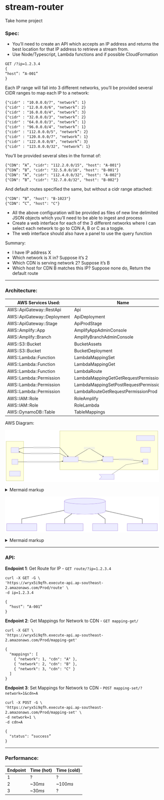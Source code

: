 # stream-router

Take home project

### Spec:

- You’ll need to create an API which accepts an IP address and returns the best location for that IP address to retrieve a stream from.
- Use Node/Typescript, Lambda functions and if possible CloudFormation

```
GET /?ip=1.2.3.4
{
“host”: “A-001”
}
```

Each IP range will fall into 3 different networks, you’ll be provided several CIDR ranges to map each IP to a network:

```
{"cidr" : "10.0.0.0/7", "network”: 1}
{"cidr" : "12.0.0.0/6", "network”: 2}
{"cidr" : "16.0.0.0/4", "network”: 3}
{"cidr" : "32.0.0.0/3", "network”: 2}
{"cidr" : "64.0.0.0/3", "network”: 1}
{"cidr" : "96.0.0.0/4", "network”: 1}
{"cidr" : "112.0.0.0/5", "network”: 2}
{"cidr" : "120.0.0.0/7", "network”: 1}
{"cidr" : "122.0.0.0/8", "network”: 3}
{"cidr" : "123.0.0.0/32", "network”: 1}
```

You’ll be provided several sites in the format of:

```
{"CDN": “A”, "cidr": "112.2.0.0/15", "host": "A-001"}
{“CDN”: “B”, "cidr": "32.5.0.0/16", "host": "B-001"}
{"CDN": “A”, "cidr": "112.4.0.0/32", "host": "A-002"}
{"CDN": “B”, "cidr": "32.7.0.0/32", "host": "B-002"}
```

And default routes specified the same, but without a cidr range attached:

```
{"CDN": “B”, "host": "B-1023"}
{"CDN": “C”, "host": "C"}
```

- All the above configuration will be provided as files of new line delimited JSON objects which you’ll need to be able to ingest and process
- Create a web interface for each of the 3 different networks where I can select each network to go to CDN A, B or C as a toggle.
- The web interface should also have a panel to use the query function

Summary:

- I have IP address X
- Which network is X in? Suppose it’s 2
- Which CDN is serving network 2? Suppose it’s B
- Which host for CDN B matches this IP? Suppose none do, Return the default route

---

### Architecture:

| AWS Services Used:          | Name                                      |
| --------------------------- | ----------------------------------------- |
| AWS::ApiGateway::RestApi    | Api                                       |
| AWS::ApiGateway::Deployment | ApiDeployment                             |
| AWS::ApiGateway::Stage      | ApiProdStage                              |
| AWS::Amplify::App           | AmplifyAppAdminConsole                    |
| AWS::Amplify::Branch        | AmplifyBranchAdminConsole                 |
| AWS::S3::Bucket             | BucketAssets                              |
| AWS::S3::Bucket             | BucketDeployment                          |
| AWS::Lambda::Function       | LambdaMappingSet                          |
| AWS::Lambda::Function       | LambdaMappingGet                          |
| AWS::Lambda::Function       | LambdaRoute                               |
| AWS::Lambda::Permission     | LambdaMappingGetGetRequestPermissionProd  |
| AWS::Lambda::Permission     | LambdaMappingSetPostRequestPermissionProd |
| AWS::Lambda::Permission     | LambdaRouteGetRequestPermissionProd       |
| AWS::IAM::Role              | RoleAmplify                               |
| AWS::IAM::Role              | RoleLambda                                |
| AWS::DynamoDB::Table        | TableMappings                             |

AWS Diagram:

<!-- generated by mermaid compile action - START -->

![~mermaid diagram 1~](/.resources/README-md-1.svg)

<details>
  <summary>Mermaid markup</summary>

```mermaid
graph LR
    subgraph Backend
        CloudFormation
        Lambda
        Amplify
        APIGateway[API Gateway]
        s3
    end
    subgraph Components
        client
        site
        backendd[backend]
    end
    client -->|HTTP request - ip| APIGateway
    APIGateway -->|HTTP request - location| client
    site -->|HTTP request - read/write state| APIGateway
    APIGateway -->|get location| Lambda
    APIGateway -->|get/change state| Lambda
    Lambda -->|read/write state| s3

    note1>store state]
    note1 -.- s3
```

</details>
<!-- generated by mermaid compile action - END -->

<!-- generated by mermaid compile action - START -->

![~mermaid diagram 2~](/.resources/README-md-2.svg)

<details>
  <summary>Mermaid markup</summary>

```mermaid
graph TB
    s3[(stream-router-assets-bucket)]
    s3 --- cdir-network.ndjson
    s3 --- cdn-host-defaults.ndjson
    s3 --- cdn-host.ndjson
    s3 --- network-cdn.ndison
```

</details>
<!-- generated by mermaid compile action - END -->

---

### API:

**Endpoint 1**: Get Route for IP - `GET route/?ip=1.2.3.4`

```
curl -X GET -G \
'https://wryx5i9qfh.execute-api.ap-southeast-2.amazonaws.com/Prod/route' \
-d ip=1.2.3.4
```

```
{
  “host”: “A-001”
}
```

**Endpoint 2**: Get Mappings for Network to CDN - `GET mapping-get/`

```
curl -X GET \
'https://wryx5i9qfh.execute-api.ap-southeast-2.amazonaws.com/Prod/mapping-get'
```

```
{
  "mappings": [
    { "network": 1, "cdn": "A" },
    { "network": 2, "cdn": "B" },
    { "network": 3, "cdn": "C" }
  ]
}
```

**Endpoint 3**: Set Mappings for Network to CDN - `POST mapping-set/?network=1&cdn=A`

```
curl -X POST -G \
'https://wryx5i9qfh.execute-api.ap-southeast-2.amazonaws.com/Prod/mapping-set' \
-d network=1 \
-d cdn=A
```

```
{
  "status": “success”
}
```

---

### Performance:

| Endpoint | Time (hot) | Time (cold) |
| -------- | ---------- | ----------- |
| 1        | ?          | ?           |
| 2        | ~30*ms*    | ~100*ms*    |
| 3        | ~30*ms*    | ?           |

